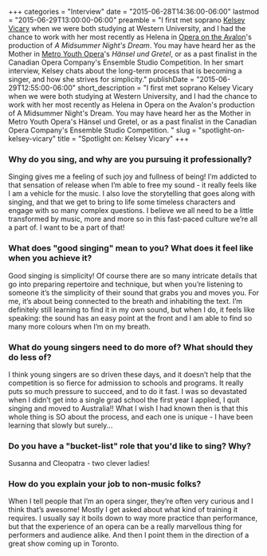 +++
categories = "Interview"
date = "2015-06-28T14:36:00-06:00"
lastmod = "2015-06-29T13:00:00-06:00"
preamble = "I first met soprano [Kelsey Vicary](/scene/people/kelsey-vicary/) when we were both studying at Western University, and I had the chance to work with her most recently as Helena in [Opera on the Avalon](/scene/companies/opera-on-the-avalon/)'s production of *A Midsummer Night's Dream*. You may have heard her as the Mother in [Metro Youth Opera](/scene/companies/metro-youth-opera/)'s *Hänsel und Gretel*, or as a past finalist in the Canadian Opera Company's Ensemble Studio Competition. In her smart interview, Kelsey chats about the long-term process that is becoming a singer, and how she strives for simplicity."
publishDate = "2015-06-29T12:55:00-06:00"
short_description = "I first met soprano Kelsey Vicary when we were both studying at Western University, and I had the chance to work with her most recently as Helena in Opera on the Avalon's production of A Midsummer Night's Dream. You may have heard her as the Mother in Metro Youth Opera's Hänsel und Gretel, or as a past finalist in the Canadian Opera Company's Ensemble Studio Competition. "
slug = "spotlight-on-kelsey-vicary"
title = "Spotlight on: Kelsey Vicary"
+++

### Why do you sing, and why are you pursuing it professionally? 

Singing gives me a feeling of such joy and fullness of being! I’m addicted to that sensation of release when I’m able to free my sound - it really feels like I am a vehicle for the music. I also love the storytelling that goes along with singing, and that we get to bring to life some timeless characters and engage with so many complex questions.  I believe we all need to be a little transformed by music, more and more so in this fast-paced culture we’re all a part of. I want to be a part of that!

### What does "good singing" mean to you? What does it feel like when you achieve it?

Good singing is simplicity! Of course there are so many intricate details that go into preparing repertoire and technique, but when you’re listening to someone it’s the simplicity of their sound that grabs you and moves you. For me, it’s about being connected to the breath and inhabiting the text. I’m definitely still learning to find it in my own sound, but when I do, it feels like speaking: the sound has an easy point at the front and I am able to find so many more colours when I’m on my breath. 

### What do young singers need to do more of? What should they do less of? 

I think young singers are so driven these days, and it doesn’t help that the competition is so fierce for admission to schools and programs. It really puts so much pressure to succeed, and to do it fast. I was so devastated when I didn’t get into a single grad school the first year I applied, I quit singing and moved to Australia!!  What I wish I had known then is that this whole thing is SO about the process, and each one is unique - I have been learning that slowly but surely...

### Do you have a "bucket-list" role that you'd like to sing? Why? 

Susanna and Cleopatra - two clever ladies!

### How do you explain your job to non-music folks? 

When I tell people that I’m an opera singer, they’re often very curious and I think that’s awesome! Mostly I get asked about what kind of training it requires. I usually say it boils down to way more practice than performance, but that the experience of an opera can be a really marvellous thing for performers and audience alike. And then I point them in the direction of a great show coming up in Toronto.  

